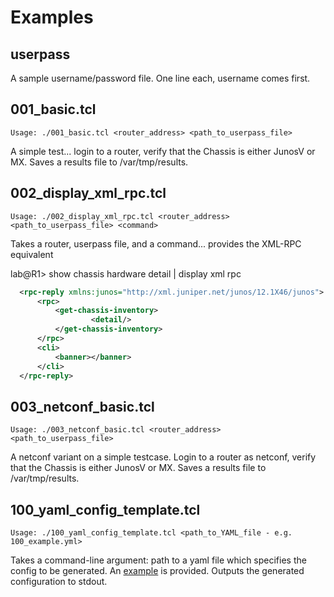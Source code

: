 Examples
===========

userpass
--------
A sample username/password file.  One line each, username comes first.

001_basic.tcl
-------------

```
Usage: ./001_basic.tcl <router_address> <path_to_userpass_file>
```

A simple test... login to a router, verify that the Chassis is either JunosV or MX. Saves a results file to /var/tmp/results.

002_display_xml_rpc.tcl
-----------------------

```
Usage: ./002_display_xml_rpc.tcl <router_address> <path_to_userpass_file> <command>
```

Takes a router, userpass file, and a command... provides the XML-RPC equivalent

lab@R1> show chassis hardware detail | display xml rpc
```xml
  <rpc-reply xmlns:junos="http://xml.juniper.net/junos/12.1X46/junos">
      <rpc>
          <get-chassis-inventory>
                  <detail/>
          </get-chassis-inventory>
      </rpc>
      <cli>
          <banner></banner>
      </cli>
  </rpc-reply>
```

003_netconf_basic.tcl
---------------------

```
Usage: ./003_netconf_basic.tcl <router_address> <path_to_userpass_file>
```

A netconf variant on a simple testcase. Login to a router as netconf, verify that the Chassis is either JunosV or MX. Saves a results file to /var/tmp/results.

100_yaml_config_template.tcl
-----------------------------

```
Usage: ./100_yaml_config_template.tcl <path_to_YAML_file - e.g. 100_example.yml>
```

Takes a command-line argument: path to a yaml file which specifies the config to be generated.  An [example](https://github.com/francisluong/juniper-helpers/blob/master/examples/100_example.yml) is provided.  Outputs the generated configuration to stdout.


